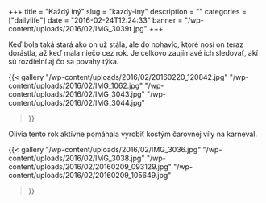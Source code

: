 +++
title = "Každý iný"
slug = "kazdy-iny"
description = ""
categories = ["dailylife"]
date = "2016-02-24T12:24:33"
banner = "/wp-content/uploads/2016/02/IMG_3039t.jpg"
+++

Keď bola taká stará ako on už stála, ale do nohavíc, ktoré nosí on teraz dorástla, až keď mala niečo cez rok. Je celkovo zaujímavé ich
sledovať, akí sú rozdielní aj čo sa povahy týka.

{{< gallery
    "/wp-content/uploads/2016/02/20160220_120842.jpg"
    "/wp-content/uploads/2016/02/IMG_1062.jpg"
    "/wp-content/uploads/2016/02/IMG_3043.jpg"
    "/wp-content/uploads/2016/02/IMG_3044.jpg"
>}}

Olivia tento rok aktívne pomáhala vyrobiť kostým čarovnej víly na karneval.

{{< gallery
    "/wp-content/uploads/2016/02/IMG_3036.jpg"
    "/wp-content/uploads/2016/02/IMG_3038.jpg"
    "/wp-content/uploads/2016/02/20160209_093129.jpg"
    "/wp-content/uploads/2016/02/20160209_105649.jpg"
>}}

